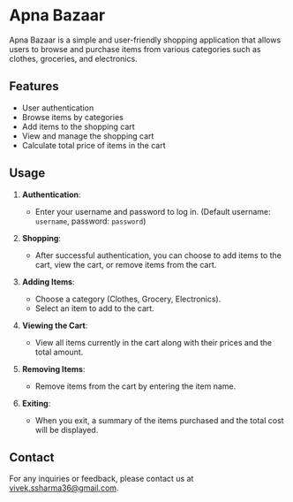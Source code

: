 # Apna Bazaar

Apna Bazaar is a simple and user-friendly shopping application that allows users to browse and purchase items from various categories such as clothes, groceries, and electronics.

## Features

- User authentication
- Browse items by categories
- Add items to the shopping cart
- View and manage the shopping cart
- Calculate total price of items in the cart


## Usage

1. **Authentication**:
    - Enter your username and password to log in. (Default username: `username`, password: `password`)

2. **Shopping**:
    - After successful authentication, you can choose to add items to the cart, view the cart, or remove items from the cart.

3. **Adding Items**:
    - Choose a category (Clothes, Grocery, Electronics).
    - Select an item to add to the cart.

4. **Viewing the Cart**:
    - View all items currently in the cart along with their prices and the total amount.

5. **Removing Items**:
    - Remove items from the cart by entering the item name.

6. **Exiting**:
    - When you exit, a summary of the items purchased and the total cost will be displayed.


## Contact

For any inquiries or feedback, please contact us at [vivek.ssharma36@gmail.com](mailto:vivek.ssharma36@gmail.com).

